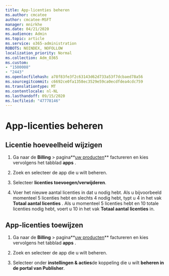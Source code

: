 ```yaml
---
title: App-licenties beheren
ms.author: cmcatee
author: cmcatee-MSFT
manager: mnirkhe
ms.date: 04/21/2020
ms.audience: Admin
ms.topic: article
ms.service: o365-administration
ROBOTS: NOINDEX, NOFOLLOW
localization_priority: Normal
ms.collection: Adm_O365
ms.custom:
- "1500008"
- "2443"
ms.openlocfilehash: a78f83fe3f2c63143d62d733a53f7dcbaed78a56
ms.sourcegitcommit: c6692ce0fa1358ec3529e59ca0ecdfdea4cdc759
ms.translationtype: MT
ms.contentlocale: nl-NL
ms.lasthandoff: 09/15/2020
ms.locfileid: "47778146"
---
```

# <a name="manage-app-licenses"></a>App-licenties beheren

## <a name="to-change-license-quantity"></a>Licentie hoeveelheid wijzigen

1. Ga naar de **Billing**  >  pagina**[uw producten](https://go.microsoft.com/fwlink/p/?linkid=842054)** factureren en kies vervolgens het tabblad **apps** .

2. Zoek en selecteer de app die u wilt beheren.  

3. Selecteer **licenties toevoegen/verwijderen**.

4. Voer het nieuwe aantal licenties in dat u nodig hebt. Als u bijvoorbeeld momenteel 5 licenties hebt en slechts 4 nodig hebt, typt u 4 in het vak **Totaal aantal licenties** . Als u momenteel 5 licenties hebt en 10 totale licenties nodig hebt, voert u 10 in het vak **Totaal aantal licenties** in.

## <a name="to-assign-app-licenses"></a>App-licenties toewijzen

1. Ga naar de **Billing**  >  pagina**[uw producten](https://go.microsoft.com/fwlink/p/?linkid=842054)** factureren en kies vervolgens het tabblad **apps** .

2. Zoek en selecteer de app die u wilt beheren.  

3. Selecteer onder **instellingen & acties**de koppeling die u wilt **beheren in de portal van Publisher**.